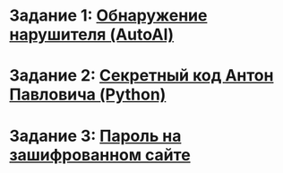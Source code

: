 # Задание 1: [Обнаружение нарушителя (AutoAI)](https://github.com/Sergey-Usachev/network_intrusion/blob/master/network_intrusion.md)
# Задание 2: [Секретный код Антон Павловича (Python)](https://github.com/Sergey-Usachev/network_intrusion/blob/master/Secret_code.md)
# Задание 3: [Пароль на зашифрованном сайте](https://github.com/Sergey-Usachev/network_intrusion/blob/master/Secret_code.md)
